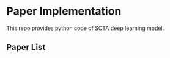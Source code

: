 # Paper Implementation
This repo provides python code of SOTA deep learning model.

## Paper List
###  
###


